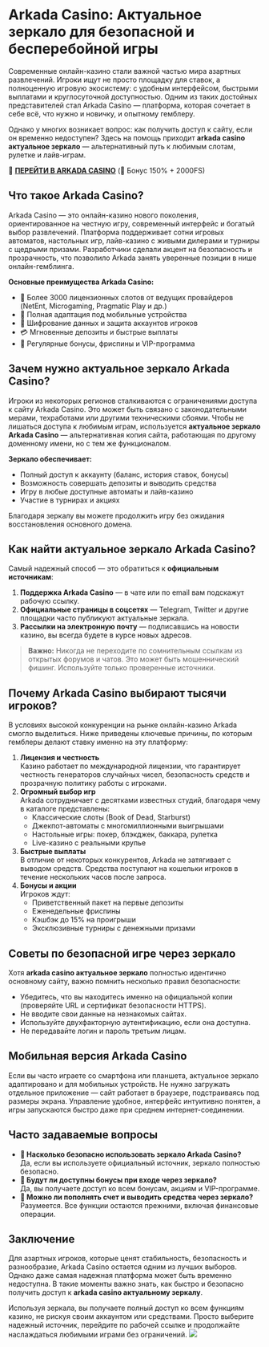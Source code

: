 
# Arkada Casino: Актуальное зеркало для безопасной и бесперебойной игры

Современные онлайн-казино стали важной частью мира азартных развлечений. Игроки ищут не просто площадку для ставок, а полноценную игровую экосистему: с удобным интерфейсом, быстрыми выплатами и круглосуточной доступностью. Одним из таких достойных представителей стал Arkada Casino — платформа, которая сочетает в себе всё, что нужно и новичку, и опытному гемблеру.

Однако у многих возникает вопрос: как получить доступ к сайту, если он временно недоступен? Здесь на помощь приходит **arkada casino актуальное зеркало** — альтернативный путь к любимым слотам, рулетке и лайв-играм.

🎰 **[ПЕРЕЙТИ В ARKADA CASINO](https://clck.ru/3Mmm8a "ПЕРЕЙТИ В ARKADA CASINO")** (🎁 Бонус 150% + 2000FS)

## Что такое Arkada Casino?

Arkada Casino — это онлайн-казино нового поколения, ориентированное на честную игру, современный интерфейс и богатый выбор развлечений. Платформа поддерживает сотни игровых автоматов, настольных игр, лайв-казино с живыми дилерами и турниры с щедрыми призами. Разработчики сделали акцент на безопасность и прозрачность, что позволило Arkada занять уверенные позиции в нише онлайн-гемблинга.

**Основные преимущества Arkada Casino:**
-   🎰 Более 3000 лицензионных слотов от ведущих провайдеров (NetEnt, Microgaming, Pragmatic Play и др.)
-   📲 Полная адаптация под мобильные устройства
-   🔐 Шифрование данных и защита аккаунтов игроков
-   💳 Мгновенные депозиты и быстрые выплаты
-   🎁 Регулярные бонусы, фриспины и VIP-программа

## Зачем нужно актуальное зеркало Arkada Casino?

Игроки из некоторых регионов сталкиваются с ограничениями доступа к сайту Arkada Casino. Это может быть связано с законодательными мерами, техработами или другими техническими сбоями. Чтобы не лишаться доступа к любимым играм, используется **актуальное зеркало Arkada Casino** — альтернативная копия сайта, работающая по другому доменному имени, но с тем же функционалом.

**Зеркало обеспечивает:**
*   Полный доступ к аккаунту (баланс, история ставок, бонусы)
*   Возможность совершать депозиты и выводить средства
*   Игру в любые доступные автоматы и лайв-казино
*   Участие в турнирах и акциях

Благодаря зеркалу вы можете продолжить игру без ожидания восстановления основного домена.

## Как найти актуальное зеркало Arkada Casino?

Самый надежный способ — это обратиться к **официальным источникам**:
1.  **Поддержка Arkada Casino** — в чате или по email вам подскажут рабочую ссылку.
2.  **Официальные страницы в соцсетях** — Telegram, Twitter и другие площадки часто публикуют актуальные зеркала.
3.  **Рассылки на электронную почту** — подписавшись на новости казино, вы всегда будете в курсе новых адресов.

> **Важно:** Никогда не переходите по сомнительным ссылкам из открытых форумов и чатов. Это может быть мошеннический фишинг. Используйте только проверенные источники.

## Почему Arkada Casino выбирают тысячи игроков?

В условиях высокой конкуренции на рынке онлайн-казино Arkada смогло выделиться. Ниже приведены ключевые причины, по которым гемблеры делают ставку именно на эту платформу:

1.  **Лицензия и честность**  
    Казино работает по международной лицензии, что гарантирует честность генераторов случайных чисел, безопасность средств и прозрачную политику работы с игроками.
2.  **Огромный выбор игр**  
    Arkada сотрудничает с десятками известных студий, благодаря чему в каталоге представлены:
    *   Классические слоты (Book of Dead, Starburst)
    *   Джекпот-автоматы с многомиллионными выигрышами
    *   Настольные игры: покер, блэкджек, баккара, рулетка
    *   Live-казино с реальными крупье
3.  **Быстрые выплаты**  
    В отличие от некоторых конкурентов, Arkada не затягивает с выводом средств. Средства поступают на кошельки игроков в течение нескольких часов после запроса.
4.  **Бонусы и акции**  
    Игроков ждут:
    *   Приветственный пакет на первые депозиты
    *   Еженедельные фриспины
    *   Кэшбэк до 15% на проигрыши
    *   Эксклюзивные турниры с денежными призами

## Советы по безопасной игре через зеркало

Хотя **arkada casino актуальное зеркало** полностью идентично основному сайту, важно помнить несколько правил безопасности:
*   Убедитесь, что вы находитесь именно на официальной копии (проверяйте URL и сертификат безопасности HTTPS).
*   Не вводите свои данные на незнакомых сайтах.
*   Используйте двухфакторную аутентификацию, если она доступна.
*   Не передавайте логин и пароль третьим лицам.

## Мобильная версия Arkada Casino

Если вы часто играете со смартфона или планшета, актуальное зеркало адаптировано и для мобильных устройств. Не нужно загружать отдельное приложение — сайт работает в браузере, подстраиваясь под размеры экрана. Управление удобное, интерфейс интуитивно понятен, а игры запускаются быстро даже при среднем интернет-соединении.

## Часто задаваемые вопросы

*   **🔹 Насколько безопасно использовать зеркало Arkada Casino?**  
    Да, если вы используете официальный источник, зеркало полностью безопасно.
*   **🔹 Будут ли доступны бонусы при входе через зеркало?**  
    Да, вы получаете доступ ко всем бонусам, акциям и VIP-программе.
*   **🔹 Можно ли пополнять счет и выводить средства через зеркало?**  
    Разумеется. Все функции остаются прежними, включая финансовые операции.

## Заключение

Для азартных игроков, которые ценят стабильность, безопасность и разнообразие, Arkada Casino остается одним из лучших выборов. Однако даже самая надежная платформа может быть временно недоступна. В такие моменты важно знать, как быстро и безопасно получить доступ к **arkada casino актуальному зеркалу**.

Используя зеркала, вы получаете полный доступ ко всем функциям казино, не рискуя своим аккаунтом или средствами. Просто выберите надежный источник, перейдите по рабочей ссылке и продолжайте наслаждаться любимыми играми без ограничений.
[![](https://i.ibb.co/yF8tXZFh/arkada-banner.png)](https://clck.ru/3Mmm8a)
